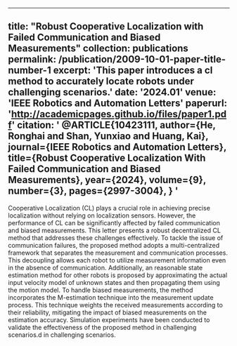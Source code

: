 
---
title: "Robust Cooperative Localization with Failed Communication and Biased Measurements"
collection: publications
permalink: /publication/2009-10-01-paper-title-number-1
excerpt: 'This paper introduces a cl method to accurately locate robots under challenging scenarios.'
date: '2024.01'
venue: 'IEEE Robotics and Automation Letters'
paperurl: 'http://academicpages.github.io/files/paper1.pdf'
citation: '
@ARTICLE{10423111,
  author={He, Ronghai and Shan, Yunxiao and Huang, Kai},
  journal={IEEE Robotics and Automation Letters}, 
  title={Robust Cooperative Localization With Failed Communication and Biased Measurements}, 
  year={2024},
  volume={9},
  number={3},
  pages={2997-3004},
  }
'
---

Cooperative Localization (CL) plays a crucial role in achieving precise localization without relying on localization sensors. However, the performance of CL can be significantly affected by failed communication and biased measurements. This letter presents a robust decentralized CL method that addresses these challenges effectively. To tackle the issue of communication failures, the proposed method adopts a multi-centralized framework that separates the measurement and communication processes. This decoupling allows each robot to utilize measurement information even in the absence of communication. Additionally, an reasonable state estimation method for other robots is proposed by approximating the actual input velocity model of unknown states and then propagating them using the motion model. To handle biased measurements, the method incorporates the M-estimation technique into the measurement update process. This technique weights the received measurements according to their reliability, mitigating the impact of biased measurements on the estimation accuracy. Simulation experiments have been conducted to validate the effectiveness of the proposed method in challenging scenarios.d in challenging scenarios.
